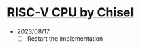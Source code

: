 # [RISC-V CPU by Chisel](https://github.com/diohabara/chisel_riscv)

- 2023/08/17
  - [ ] Restart the implementation
